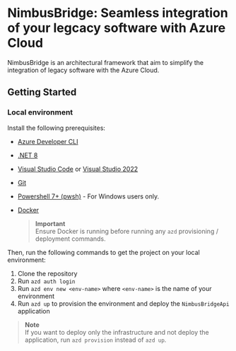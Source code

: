 # NimbusBridge: Seamless integration of your legcacy software with Azure Cloud

NimbusBridge is an architectural framework that aim to simplify the integration of legacy software with the Azure Cloud.

## Getting Started

### Local environment

Install the following prerequisites:

- [Azure Developer CLI](https://aka.ms/azure-dev/install)
- [.NET 8](https://dotnet.microsoft.com/download/dotnet/8.0)
- [Visual Studio Code](https://code.visualstudio.com/download) or [Visual Studio 2022](https://visualstudio.microsoft.com/downloads/)
- [Git](https://git-scm.com/downloads)
- [Powershell 7+ (pwsh)](https://github.com/powershell/powershell) - For Windows users only.
- [Docker](https://www.docker.com/products/docker-desktop/)

   > **Important**<br>
   > Ensure Docker is running before running any `azd` provisioning / deployment commands.

Then, run the following commands to get the project on your local environment:

   1. Clone the repository
   1. Run `azd auth login`
   1. Run `azd env new <env-name>` where `<env-name>` is the name of your environment
   1. Run `azd up` to provision the environment and deploy the `NimbusBridgeApi` application

> **Note**<br>
> If you want to deploy only the infrastructure and not deploy the application, run `azd provision` instead of `azd up`.